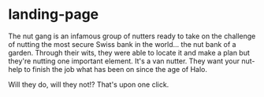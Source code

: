 # landing-page

The nut gang is an infamous group of nutters ready to take on the challenge of nutting the most secure Swiss bank in the world... the nut bank of a garden. Through their wits, they were able to locate it and make a plan but they're nutting one important element. It's a van nutter. They want your nut-help to finish the job what has been on since the age of Halo.

Will they do, will they not!? That's upon one click.
